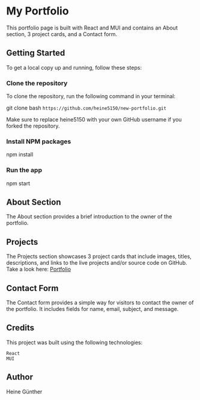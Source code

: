 # My Portfolio

This portfolio page is built with React and MUI and contains an About section, 3 project cards, and a Contact form.

## Getting Started

To get a local copy up and running, follow these steps:

### Clone the repository

To clone the repository, run the following command in your terminal:

git clone bash `https://github.com/heine5150/new-portfolio.git`

Make sure to replace heine5150 with your own GitHub username if you forked the repository.

### Install NPM packages

npm install

### Run the app

npm start

## About Section

The About section provides a brief introduction to the owner of the portfolio.

## Projects

The Projects section showcases 3 project cards that include images, titles, descriptions, and links to the live projects and/or source code on GitHub.
Take a look here: [Portfolio](https://hg-portfolio.netlify.app/"Portfolio")

## Contact Form

The Contact form provides a simple way for visitors to contact the owner of the portfolio. It includes fields for name, email, subject, and message.

## Credits

This project was built using the following technologies:

    React
    MUI

## Author

Heine Günther

```

```
